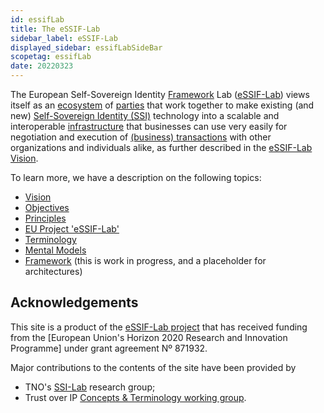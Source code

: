 ```yaml
---
id: essifLab
title: The eSSIF-Lab
sidebar_label: eSSIF-Lab
displayed_sidebar: essifLabSideBar
scopetag: essifLab
date: 20220323
---
```


The European Self-Sovereign Identity [Framework](@) Lab ([eSSIF-Lab](https://essif-lab.eu/)) views itself as an [ecosystem](@) of [parties](@) that work together to make existing (and new) [Self-Sovereign Identity (SSI)](self-sovereign-identity@) technology into a scalable and interoperable [infrastructure](ssi-infrastructure@) that businesses can use very easily for negotiation and execution of [(business) transactions](transaction@) with other organizations and individuals alike, as further described in the [eSSIF-Lab Vision](essifLab-vision).

To learn more, we have a description on the following topics:
- [Vision](essifLab-vision)
- [Objectives](essifLab-objectives)
- [Principles](essifLab-principles)
- [EU Project 'eSSIF-Lab'](essifLab-project)
- [Terminology](essifLab-collaborative-understanding)
- [Mental Models](essifLab-pattern-list)
- [Framework](essifLab-fw) (this is work in progress, and a placeholder for architectures)

## Acknowledgements

This site is a product of the [eSSIF-Lab project](https://essif-lab.eu/) that has received funding from the [European Union's Horizon 2020 Research and Innovation Programme] under grant agreement Nº 871932.

Major contributions to the contents of the site have been provided by
- TNO's [SSI-Lab](https://www.tno.nl/en/focus-areas/information-communication-technology/roadmaps/data-sharing/ssi/) research group;
- Trust over IP [Concepts & Terminology working group](https://wiki.trustoverip.org/pages/viewpage.action?pageId=65700).
